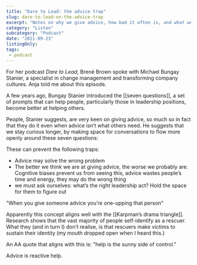 ```yaml
---
title: "Dare to Lead: the advice trap"
slug: dare-to-lead-on-the-advice-trap
excerpt: "Notes on why we give advice, how bad it often is, and what we can do about it"
category: "Listen"
subcategory: "Podcast"
date: "2021-09-23"
listingOnly:
tags:
 - podcast
---
```

For her podcast _Dare to Lead_, Brené Brown spoke with Michael Bungay Stanier, a specialist in change management and transforming company cultures. Anja told me about this episode.

A few years ago, Bungay Stanier introduced the [[seven questions]], a set of prompts that can help people, particularly those in leadership positions, become better at helping others. 

People, Stanier suggests, are very keen on giving advice, so much so in fact that they do it even when advice isn’t what others need. He suggests that we stay curious longer, by making space for conversations to flow more openly around these seven questions:

These can prevent the following traps:
- Advice may solve the wrong problem
- The better we think we are at giving advice, the worse we probably are. Cognitive biases prevent us from seeing this, advice wastes people’s time and energy, they may do the wrong thing
- we must ask ourselves: what’s the right leadership act? Hold the space for them to figure out

"When you give someone advice you’re one-upping that person"

Apparently this concept aligns well with the [[Karpman’s drama triangle]]. Research shows that the vast majority of people self-identify as a rescuer. What they (and in turn I) don’t realise, is that rescuers make victims to sustain their identity (my mouth dropped open when I heard this.)

An AA quote that aligns with this is: "help is the sunny side of control."

Advice is reactive help.